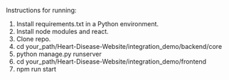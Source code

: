 Instructions for running:

1) Install requirements.txt in a Python environment.
2) Install node modules and react.
3) Clone repo.
4) cd your_path/Heart-Disease-Website/integration_demo/backend/core
5) python manage.py runserver
6) cd your_path/Heart-Disease-Website/integration_demo/frontend
7) npm run start
